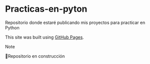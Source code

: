 # Practicas-en-pyton

Repositorio donde estaré publicando mis proyectos para practicar en Python

This site was built using [GitHub Pages](https://web.whatsapp.com/).


> [!NOTE]
> 🔨Repositorio en construcción
